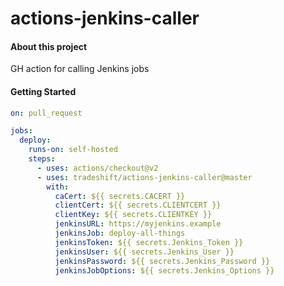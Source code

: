 # actions-jenkins-caller

#### About this project

GH action for calling Jenkins jobs

#### Getting Started

```yaml
on: pull_request

jobs:
  deploy:
    runs-on: self-hosted
    steps:
      - uses: actions/checkout@v2
      - uses: tradeshift/actions-jenkins-caller@master
        with:
          caCert: ${{ secrets.CACERT }}
          clientCert: ${{ secrets.CLIENTCERT }}
          clientKey: ${{ secrets.CLIENTKEY }}
          jenkinsURL: https://myjenkins.example
          jenkinsJob: deploy-all-things
          jenkinsToken: ${{ secrets.Jenkins_Token }}
          jenkinsUser: ${{ secrets.Jenkins_User }}
          jenkinsPassword: ${{ secrets.Jenkins_Password }}
          jenkinsJobOptions: ${{ secrets.Jenkins_Options }}
```
